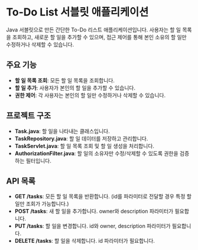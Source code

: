 # To-Do List 서블릿 애플리케이션

Java 서블릿으로 만든 간단한 To-Do 리스트 애플리케이션입니다. 사용자는 할 일 목록을 조회하고, 새로운 할 일을 추가할 수 있으며, 접근 제어를 통해 본인 소유의 할 일만 수정하거나 삭제할 수 있습니다.

## 주요 기능

- **할 일 목록 조회**: 모든 할 일 목록을 조회합니다.
- **할 일 추가**: 사용자가 본인의 할 일을 추가할 수 있습니다.
- **권한 제어**: 각 사용자는 본인의 할 일만 수정하거나 삭제할 수 있습니다.

## 프로젝트 구조

- **Task.java**: 할 일을 나타내는 클래스입니다.
- **TaskRepository.java**: 할 일 데이터를 저장하고 관리합니다.
- **TaskServlet.java**: 할 일 목록 조회 및 할 일 생성을 처리합니다.
- **AuthorizationFilter.java**: 할 일의 소유자만 수정/삭제할 수 있도록 권한을 검증하는 필터입니다.
  
## API 목록 

- **GET /tasks**: 모든 할 일 목록을 반환합니다. (id를 파라미터로 전달할 경우 특정 할일만 조회가 가능합니다.)
- **POST /tasks**: 새 할 일을 추가합니다. owner와 description 파라미터가 필요합니다.
- **PUT /tasks**: 할 일을 변경합니다. id와 owner, description 파라미터가 필요합니다.
- **DELETE /tasks**: 할 일을 삭제합니다. id 파라미터가 필요합니다.
